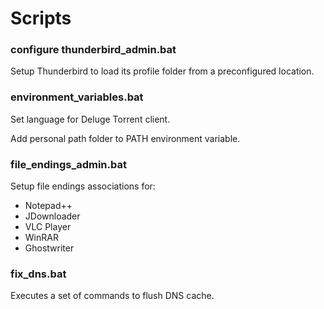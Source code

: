 # Scripts

### configure thunderbird_admin.bat

Setup Thunderbird to load its profile folder from a preconfigured location.

### environment_variables.bat

Set language for Deluge Torrent client.

Add personal path folder to PATH environment variable.

### file_endings_admin.bat

Setup file endings associations for:

- Notepad++
- JDownloader
- VLC Player
- WinRAR
- Ghostwriter

### fix_dns.bat

Executes a set of commands to flush DNS cache.
